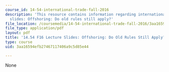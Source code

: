 ```yaml
---
course_id: 14-54-international-trade-fall-2016
description: 'This resource contains information regarding international trade lecture
  slides: Offshoring: Do old rules still apply?'
file_location: /coursemedia/14-54-international-trade-fall-2016/3aa16594efb27467117406a9c5d85e44_MIT14_54F16_Lecture_25.pdf
file_type: application/pdf
layout: pdf
title: '14.54 F16 Lecture Slides: Offshoring: Do Old Rules Still Apply?'
type: course
uid: 3aa16594efb27467117406a9c5d85e44

---
```

None